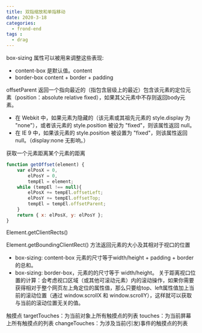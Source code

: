 ```yaml
---
title: 双指缩放和单指移动
date: 2020-3-18
categories:
  - frond-end
tags :
  - drag
---
```

box-sizing 属性可以被用来调整这些表现:
- content-box  是默认值。content
- border-box content + border + padding

offsetParent
返回一个指向最近的（指包含层级上的最近）包含该元素的定位元素（position：absolute  relative fixed），如果其父元素中不存则返回body元素。
- 在 Webkit 中，如果元素为隐藏的（该元素或其祖先元素的 style.display 为 "none"），或者该元素的 style.position 被设为 "fixed"，则该属性返回 null。
- 在 IE 9 中，如果该元素的 style.position 被设置为 "fixed"，则该属性返回 null。（display:none 无影响。）

获取一个元素距离某个元素的距离
```js
function getOffset(element) {
    var elPosX = 0,
        elPosY = 0,
        tempEl = element;
    while (tempEl !== null){
        elPosX += tempEl.offsetLeft;
        elPosY += tempEl.offsetTop;
        tempEl = tempEl.offsetParent;
    }
    return { x: elPosX, y: elPosY };
}
```
Element.getClientRects()

Element.getBoundingClientRect() 方法返回元素的大小及其相对于视口的位置
- box-sizing: content-box 元素的尺寸等于width/height + padding + border的总和。
- box-sizing: border-box，元素的的尺寸等于 width/height。
关于距离视口位置的计算：会考虑视口区域（或其他可滚动元素）内的滚动操作，如果你需要获得相对于整个网页左上角定位的属性值，那么只要给top、left属性值加上当前的滚动位置（通过 window.scrollX 和 window.scrollY），这样就可以获取与当前的滚动位置无关的值。

触摸点
targetTouches：为当前对象上所有触摸点的列表
touches：为当前屏幕上所有触摸点的列表
changeTouches：为涉及当前(引发)事件的触摸点的列表
